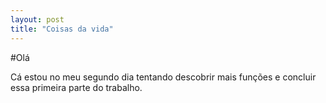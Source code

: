 ```yaml
---
layout: post
title: "Coisas da vida"
---
```

#Olá

Cá estou no meu segundo dia tentando descobrir mais funções e concluir essa primeira parte do trabalho.